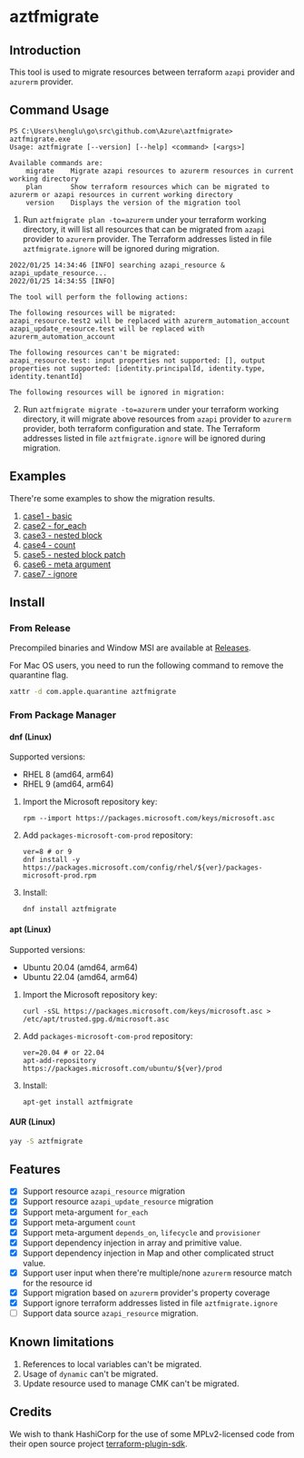 # aztfmigrate

## Introduction
This tool is used to migrate resources between terraform `azapi` provider and `azurerm` provider.


## Command Usage
```
PS C:\Users\henglu\go\src\github.com\Azure\aztfmigrate> aztfmigrate.exe            
Usage: aztfmigrate [--version] [--help] <command> [<args>]

Available commands are:
    migrate    Migrate azapi resources to azurerm resources in current working directory
    plan       Show terraform resources which can be migrated to azurerm or azapi resources in current working directory
    version    Displays the version of the migration tool
```

1. Run `aztfmigrate plan -to=azurerm` under your terraform working directory, 
   it will list all resources that can be migrated from `azapi` provider to `azurerm` provider.
   The Terraform addresses listed in file `aztfmigrate.ignore` will be ignored during migration.
```
2022/01/25 14:34:46 [INFO] searching azapi_resource & azapi_update_resource...
2022/01/25 14:34:55 [INFO]

The tool will perform the following actions:

The following resources will be migrated:
azapi_resource.test2 will be replaced with azurerm_automation_account
azapi_update_resource.test will be replaced with azurerm_automation_account

The following resources can't be migrated:
azapi_resource.test: input properties not supported: [], output properties not supported: [identity.principalId, identity.type, identity.tenantId]

The following resources will be ignored in migration:
   ```
2. Run `aztfmigrate migrate -to=azurerm` under your terraform working directory, 
   it will migrate above resources from `azapi` provider to `azurerm` provider, 
   both terraform configuration and state.
   The Terraform addresses listed in file `aztfmigrate.ignore` will be ignored during migration.
   
## Examples
There're some examples to show the migration results.
1. [case1 - basic](https://github.com/Azure/aztfmigrate/tree/master/examples/case1%20-%20basic)
2. [case2 - for_each](https://github.com/Azure/aztfmigrate/tree/master/examples/case2%20-%20for_each)
3. [case3 - nested block](https://github.com/Azure/aztfmigrate/tree/master/examples/case3%20-%20nested%20block)
4. [case4 - count](https://github.com/Azure/aztfmigrate/tree/master/examples/case4%20-%20count)
5. [case5 - nested block patch](https://github.com/Azure/aztfmigrate/tree/master/examples/case5%20-%20nested%20block%20patch)
6. [case6 - meta argument](https://github.com/Azure/aztfmigrate/tree/master/examples/case6%20-%20meta%20arguments)
7. [case7 - ignore](https://github.com/Azure/aztfmigrate/tree/master/examples/case7%20-%20ignore)


## Install

### From Release

Precompiled binaries and Window MSI are available at [Releases](https://github.com/Azure/aztfmigrate/releases).

For Mac OS users, you need to run the following command to remove the quarantine flag.
```bash
xattr -d com.apple.quarantine aztfmigrate 
```

### From Package Manager

#### dnf (Linux)

Supported versions:

- RHEL 8 (amd64, arm64)
- RHEL 9 (amd64, arm64)

1. Import the Microsoft repository key:

    ```
    rpm --import https://packages.microsoft.com/keys/microsoft.asc
    ```

2. Add `packages-microsoft-com-prod` repository:

    ```
    ver=8 # or 9
    dnf install -y https://packages.microsoft.com/config/rhel/${ver}/packages-microsoft-prod.rpm
    ```

3. Install:

    ```
    dnf install aztfmigrate
    ```

#### apt (Linux)

Supported versions:

- Ubuntu 20.04 (amd64, arm64)
- Ubuntu 22.04 (amd64, arm64)

1. Import the Microsoft repository key:

    ```
    curl -sSL https://packages.microsoft.com/keys/microsoft.asc > /etc/apt/trusted.gpg.d/microsoft.asc
    ```

2. Add `packages-microsoft-com-prod` repository:

    ```
    ver=20.04 # or 22.04
    apt-add-repository https://packages.microsoft.com/ubuntu/${ver}/prod
    ```

3. Install:

    ```
    apt-get install aztfmigrate
    ```

#### AUR (Linux)

```bash
yay -S aztfmigrate
```
   
## Features
- [x] Support resource `azapi_resource` migration
- [x] Support resource `azapi_update_resource` migration
- [x] Support meta-argument `for_each`
- [x] Support meta-argument `count`
- [x] Support meta-argument `depends_on`, `lifecycle` and `provisioner`
- [x] Support dependency injection in array and primitive value.
- [x] Support dependency injection in Map and other complicated struct value.
- [x] Support user input when there're multiple/none `azurerm` resource match for the resource id
- [x] Support migration based on `azurerm` provider's property coverage
- [x] Support ignore terraform addresses listed in file `aztfmigrate.ignore`
- [ ] Support data source `azapi_resource` migration.

## Known limitations
1. References to local variables can't be migrated.
2. Usage of `dynamic` can't be migrated.
3. Update resource used to manage CMK can't be migrated.

## Credits

We wish to thank HashiCorp for the use of some MPLv2-licensed code from their open source project [terraform-plugin-sdk](https://github.com/hashicorp/terraform-plugin-sdk).
